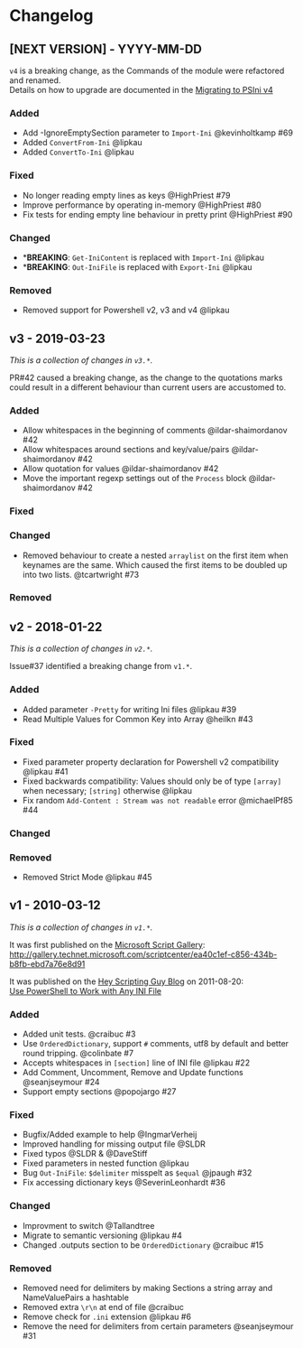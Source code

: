 <!-- markdownlint-disable MD024 -->
# Changelog

## [NEXT VERSION] - YYYY-MM-DD

`v4` is a breaking change, as the Commands of the module were refactored and renamed.\
Details on how to upgrade are documented in the [Migrating to PSIni v4](#TODO: )

### Added

* Add -IgnoreEmptySection parameter to `Import-Ini` @kevinholtkamp #69
* Added `ConvertFrom-Ini` @lipkau
* Added `ConvertTo-Ini` @lipkau

### Fixed

* No longer reading empty lines as keys  @HighPriest #79
* Improve performance by operating in-memory @HighPriest #80
* Fix tests for ending empty line behaviour in pretty print @HighPriest #90

### Changed

* ***BREAKING**: `Get-IniContent` is replaced with `Import-Ini` @lipkau
* ***BREAKING**: `Out-IniFile` is replaced with `Export-Ini` @lipkau

### Removed

* Removed support for Powershell v2, v3 and v4 @lipkau

## v3 - 2019-03-23

_This is a collection of changes in `v3.*`._

PR#42 caused a breaking change, as the change to the quotations marks could result in a different behaviour than current users are accustomed to.

### Added

* Allow whitespaces in the beginning of comments @ildar-shaimordanov #42
* Allow whitespaces around sections and key/value/pairs @ildar-shaimordanov #42
* Allow quotation for values @ildar-shaimordanov #42
* Move the important regexp settings out of the `Process` block @ildar-shaimordanov #42

### Fixed

### Changed

* Removed behaviour to create a nested `arraylist` on the first item when keynames are the same. Which caused the first items to be doubled up into two lists. @tcartwright #73

### Removed

## v2 - 2018-01-22

_This is a collection of changes in `v2.*`._

Issue#37 identified a breaking change from `v1.*`.

### Added

* Added parameter `-Pretty` for writing Ini files @lipkau #39
* Read Multiple Values for Common Key into Array @heilkn #43

### Fixed

* Fixed parameter property declaration for Powershell v2 compatibility @lipkau #41
* Fixed backwards compatibility: Values should only be of type `[array]` when necessary; `[string]` otherwise @lipkau
* Fix random `Add-Content : Stream was not readable` error @michaelPf85 #44

### Changed

### Removed

* Removed Strict Mode @lipkau #45

## v1 - 2010-03-12

_This is a collection of changes in `v1.*`._

It was first published on the [Microsoft Script Gallery](http://gallery.technet.microsoft.com/scriptcenter/):\
<http://gallery.technet.microsoft.com/scriptcenter/ea40c1ef-c856-434b-b8fb-ebd7a76e8d91>

It was published on the [Hey Scripting Guy Blog](https://devblogs.microsoft.com/scripting/) on 2011-08-20:\
[Use PowerShell to Work with Any INI File](https://devblogs.microsoft.com/scripting/use-powershell-to-work-with-any-ini-file/)

### Added

* Added unit tests. @craibuc #3
* Use `OrderedDictionary`, support `#` comments, utf8 by default and better round tripping. @colinbate #7
* Accepts whitespaces in `[section]` line of INI file @lipkau #22
* Add Comment, Uncomment, Remove and Update functions @seanjseymour #24
* Support empty sections @popojargo #27

### Fixed

* Bugfix/Added example to help @IngmarVerheij
* Improved handling for missing output file @SLDR
* Fixed typos @SLDR & @DaveStiff
* Fixed parameters in nested function @lipkau
* Bug `Out-IniFile`: `$delimiter` misspelt as `$equal` @jpaugh #32
* Fix accessing dictionary keys @SeverinLeonhardt #36

### Changed

* Improvment to switch @Tallandtree
* Migrate to semantic versioning @lipkau #4
* Changed .outputs section to be `OrderedDictionary` @craibuc #15

### Removed

* Removed need for delimiters by making Sections a string array and NameValuePairs a hashtable
* Removed extra `\r\n` at end of file @craibuc
* Remove check for `.ini` extension @lipkau #6
* Remove the need for delimiters from certain parameters @seanjseymour #31
